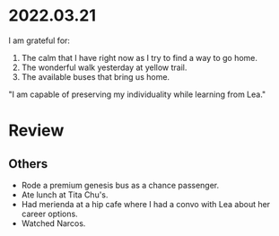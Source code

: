 # 2022.03.21

I am grateful for:

1. The calm that I have right now as I try to find a way to go home.
2. The wonderful walk yesterday at yellow trail.
3. The available buses that bring us home.

"I am capable of preserving my individuality while learning from Lea."

# Review

## Others

- Rode a premium genesis bus as a chance passenger.
- Ate lunch at Tita Chu's.
- Had merienda at a hip cafe where I had a convo with Lea about her career options.
- Watched Narcos.

